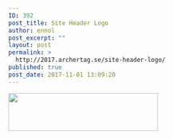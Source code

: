 ```yaml
---
ID: 392
post_title: Site Header Logo
author: ennol
post_excerpt: ""
layout: post
permalink: >
  http://2017.archertag.se/site-header-logo/
published: true
post_date: 2017-11-01 13:09:20
---
```

<img class="alignnone size-medium wp-image-829" src="http://2017.archertag.se/wp-content/uploads/2017/11/archerbg-300x76.jpg" alt="" width="300" height="76" />